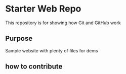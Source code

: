 # Starter Web Repo

This repository is for showing how Git and GitHub work

## Purpose

Sample website with plenty of files for dems
## how to contribute


